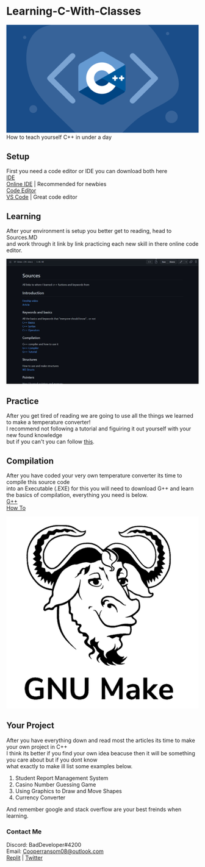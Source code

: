 # Learning-C-With-Classes
![Banner](ignore/C++-Banner.png "Banner")
How to teach yourself C++ in under a day

## Setup
First you need a code editor or IDE you can download both here  
[IDE](https://www.eclipse.org/downloads/)  
[Online IDE](https://replit.com/~) | Recommended for newbies  
[Code Editor](https://notepad-plus-plus.org/downloads/)  
[VS Code](https://code.visualstudio.com/Download) | Great code editor

## Learning 
After your environment is setup you better get to reading, head to Sources.MD  
and work through it link by link practicing each new skill in there online code editor.

![Example1](ignore/Sources-Example.jpg "Example of sources")

## Practice
After you get tired of reading we are going to use all the things we learned to make a temperature converter!  
I recommend not following a tutorial and figuiring it out yourself with your new found knowledge  
but if you can't you can follow [this](http://www.trytoprogram.com/cpp-examples/cplusplus-program-to-convert-temperature/).

## Compilation
After you have coded your very own temperature converter its time to compile this source code  
into an Executable (.EXE) for this you will need to download G++ and learn the basics of compilation, everything you need is below.  
[G++](https://gcc.gnu.org/)  
[How To](https://www.tutorialspoint.com/How-to-compile-and-run-the-Cplusplus-program)

![GCC-bull](ignore/GCC-bull.png "G++ Bull")

## Your Project
After you have everything down and read most the articles its time to make your own project in C++  
I think its better if you find your own idea beacuse then it will be something you care about but if you dont know  
what exactly to make ill list some examples below.  
1. Student Report Management System
2. Casino Number Guessing Game
3. Using Graphics to Draw and Move Shapes
4. Currency Converter

And remember google and stack overflow are your best freinds when learning.

### Contact Me
Discord: BadDeveloper#4200  
Email: Cooperransom08@outlook.com  
[Replit](https://replit.com/@cozi08) | [Twitter](https://twitter.com/ransom_cooper)
